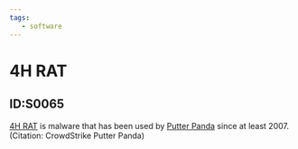 ```yaml
---
tags:
   - software
---
```

# 4H RAT
## ID:S0065
[4H RAT](/mitre/software/S0065) is malware that has been used by [Putter Panda](/mitre/groups/G0024) since at least 2007. (Citation: CrowdStrike Putter Panda)
